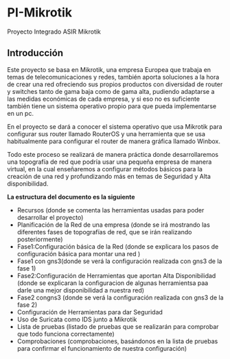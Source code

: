 # PI-Mikrotik
Proyecto Integrado ASIR Mikrotik
## Introducción
Este proyecto se basa en Mikrotik, una empresa Europea que trabaja en temas de telecomunicaciones y redes, también aporta soluciones a la hora de crear una red ofreciendo sus propios productos con diversidad de router y switches tanto de gama baja como de gama alta, pudiendo adaptarse a las medidas económicas de cada empresa, y si eso no es suficiente también tiene un sistema operativo propio para que pueda implementarse en un pc.

En el proyecto se dará a conocer el sistema operativo que usa Mikrotik para configurar sus router llamado RouterOS y una herramienta que se usa habitualmente para configurar el router de manera gráfica llamado Winbox. 

Todo este proceso se realizará de manera práctica donde desarrollaremos una topografía de red que podría usar una pequeña empresa de manera virtual, en la cual enseñaremos a configurar métodos básicos para la creación de una red y profundizando más en temas de Seguridad y Alta disponibilidad.

__La estructura del documento es la siguiente__
- Recursos (donde se comenta las herramientas usadas para poder desarrollar el proyecto)
- Planificación de la Red de una empresa (donde se irá mostrando las diferentes fases de topografías de red, que se irán realizando posteriormente)
- Fase1:Configuración básica de la Red (donde se explicara los pasos de configuración básica para montar una red )
- Fase1 con gns3(donde se verá la configuración realizada con gns3 de la fase 1)
- Fase2:Configuración de Herramientas que aportan Alta Disponibilidad (donde se explicaran la configuracion de algunas herramientsa paa darle una mejor disponibilidad a nuestra red)
- Fase2 congns3 (donde se verá la configuración realizada con gns3 de la fase 2)
- Configuración de Herramientas para dar Seguridad
- Uso de Suricata como IDS junto a Mikrotik
- Lista de pruebas (listado de pruebas que se realizarán para comprobar que todo funciona correctamente)
- Comprobaciones (comprobaciones, basándonos en la lista de pruebas para confirmar el funcionamiento de nuestra configuración)

